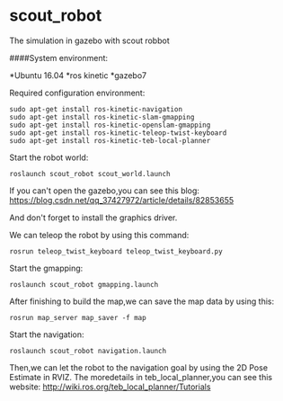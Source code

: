 # scout_robot
The simulation in gazebo with scout robbot

####System environment:

*Ubuntu 16.04
*ros kinetic
*gazebo7

Required configuration environment:

```
sudo apt-get install ros-kinetic-navigation
sudo apt-get install ros-kinetic-slam-gmapping
sudo apt-get install ros-kinetic-openslam-gmapping
sudo apt-get install ros-kinetic-teleop-twist-keyboard
sudo apt-get install ros-kinetic-teb-local-planner
```
Start the robot world:

```
roslaunch scout_robot scout_world.launch
```
If you can't open the gazebo,you can see this blog: 
https://blog.csdn.net/qq_37427972/article/details/82853655

And don't forget to install the graphics driver.

We can teleop the robot by using this command:
```
rosrun teleop_twist_keyboard teleop_twist_keyboard.py 
```
Start the gmapping:
```
roslaunch scout_robot gmapping.launch
```
After finishing to build the map,we can save the map data by using this:
```
rosrun map_server map_saver -f map
```
Start the navigation:
```
roslaunch scout_robot navigation.launch
```
Then,we can let the robot to the navigation goal by using the 2D Pose Estimate in RVIZ.
The moredetails in teb_local_planner,you can see this website:
http://wiki.ros.org/teb_local_planner/Tutorials
